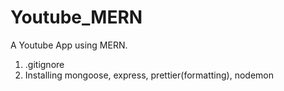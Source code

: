# Youtube_MERN
A Youtube App using MERN.
1. .gitignore 
2. Installing mongoose, express, prettier(formatting), nodemon